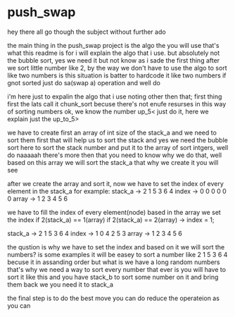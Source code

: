 # push_swap
hey there
all go though the subject without further ado

the main thing in the push_swap project is the algo the you will use that's what this readme is for i will explain the algo that i use.
but absolutely not the bubble sort, yes we need it but not know as i sade the first thing after we sort little number like 2, by the way 
we don't have to use the algo to sort like two numbers is this situation is batter to hardcode it like two numbers if gnot sorted just do
sa(swap a) operation and well do

i'm here just to expalin the algo that i use noting other then that;
first thing first the lats call it chunk_sort becuse there's not enufe resurses in this way of sorting numbers
ok, we know the number up_5< just do it, here we explain just the up_to_5>

we have to create first an array of int size of the stack_a and we need to sort them first that will help us to sort the stack
and yes we need the bubble sort here to sort the stack number and put it to the array of sort intgers, well do naaaaah there's more then that
you need to know why we do that, well based on this array we will sort the stack_a that why we create it you will see

after we create the array and sort it, now we have to set the index of every element in the stack_a for example:
stack_a -> 2 1 5 3 6 4
index   -> 0 0 0 0 0 0
array   -> 1 2 3 4 5 6

we have to fill the index of every element(node) based in the array we set the index
if 2(stack_a) == 1(array)
if 2(stack_a) == 2(array) -> index = 1;

stack_a -> 2 1 5 3 6 4
index   -> 1 0 4 2 5 3
array   -> 1 2 3 4 5 6

the qustion is why we have to set the index and based on it we will sort the numbers?
is some examples it will be easey to sort a number like 2 1 5 3 6 4 becuse it in assanding order but what is we have a long random numbers
that's why we need a way to sort every number that ever is you will have to sort it like this and you have stack_b to sort some number on it
and bring them back we you need it to stack_a 

the final step is to do the best move you can do reduce the operateion as you can
